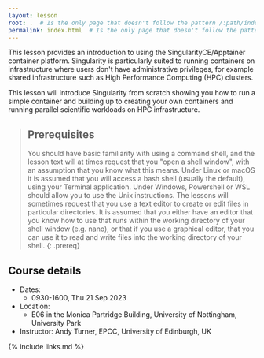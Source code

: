 ```yaml
---
layout: lesson
root: .  # Is the only page that doesn't follow the pattern /:path/index.html
permalink: index.html  # Is the only page that doesn't follow the pattern /:path/index.html
---
```


This lesson provides an introduction to using the SingularityCE/Apptainer container platform. Singularity is particularly suited to running containers on infrastructure where users don't have administrative privileges, for example shared infrastructure such as High Performance Computing (HPC) clusters. 

This lesson will introduce Singularity from scratch showing you how to run a simple container and building up to creating your own containers and running parallel scientific workloads on HPC infrastructure.

> ## Prerequisites
> You should have basic familiarity with using a command shell, and the lesson text will at times request that you "open a shell window", with an assumption that you know what this means.
> Under Linux or macOS it is assumed that you will access a bash shell (usually the default), using your Terminal application.
> Under Windows, Powershell or WSL should allow you to use the Unix instructions.
> The lessons will sometimes request that you use a text editor to create or edit files in particular directories. It is assumed that you either have an editor that you know how to use that runs within the working directory of your shell window (e.g. nano), or that if you use a graphical editor, that you can use it to read and write files into the working directory of your shell.
{: .prereq}

## Course details

 - Dates:
   + 0930-1600, Thu 21 Sep 2023
 - Location:
   + E06 in the Monica Partridge Building, University of Nottingham, University Park
 - Instructor: Andy Turner, EPCC, University of Edinburgh, UK


{% include links.md %}

